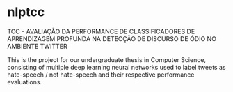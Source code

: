 # nlptcc
TCC - AVALIAÇÃO DA PERFORMANCE DE CLASSIFICADORES DE APRENDIZAGEM PROFUNDA NA DETECÇÃO DE DISCURSO DE ÓDIO NO AMBIENTE TWITTER

This is the project for our undergraduate thesis in Computer Science, consisting of multiple deep learning neural networks used to label tweets as hate-speech / not hate-speech and their respective performance evaluations.

